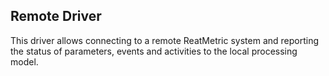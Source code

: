 ## Remote Driver
This driver allows connecting to a remote ReatMetric system and reporting the status of parameters, events and activities to the local processing model.



